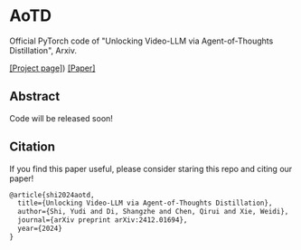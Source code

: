 # AoTD
Official PyTorch code of "Unlocking Video-LLM via Agent-of-Thoughts Distillation", Arxiv.

[[Project page]](https://zhengrongz.github.io/AoTD/)) [[Paper]](https://zhengrongz.github.io/AoTD/)

## Abstract

Code will be released soon!

## Citation
If you find this paper useful, please consider staring this repo and citing our paper!
```latex
@article{shi2024aotd,
  title={Unlocking Video-LLM via Agent-of-Thoughts Distillation},
  author={Shi, Yudi and Di, Shangzhe and Chen, Qirui and Xie, Weidi},
  journal={arXiv preprint arXiv:2412.01694},
  year={2024}
}
```
